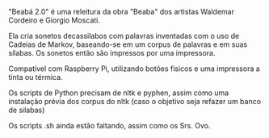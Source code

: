 "Beabá 2.0" é uma releitura da obra "Beaba" dos artistas Waldemar Cordeiro e Giorgio Moscati.

Ela cria sonetos decassilabos com palavras inventadas com o uso de Cadeias de Markov, baseando-se em um corpus de palavras e em suas sílabas. Os sonetos então são impressos por uma impressora.

Compatível com Raspberry Pi, utilizando botões físicos e uma impressora a tinta ou térmica.



Os scripts de Python precisam de nltk e pyphen, assim como uma instalação prévia dos corpus do nltk (caso o objetivo seja refazer um banco de silabas)

Os scripts .sh ainda estão faltando, assim como os Srs. Ovo.
